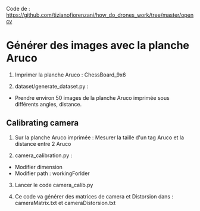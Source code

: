 Code de : https://github.com/tizianofiorenzani/how_do_drones_work/tree/master/opencv

# Générer des images avec la planche Aruco 

1. Imprimer la planche Aruco : ChessBoard_9x6 

2. dataset/generate_dataset.py : 
- Prendre environ 50 images de la planche Aruco imprimée sous différents angles, distance.


## Calibrating camera
1. Sur la planche Aruco imprimée : Mesurer la taille d'un tag Aruco et la distance entre 2 Aruco

2. camera_calibration.py : 
- Modifier dimension 
- Modifier path : workingForlder

3. Lancer le code camera_calib.py

4. Ce code va générer des matrices de camera et Distorsion dans : cameraMatrix.txt et cameraDistorsion.txt

